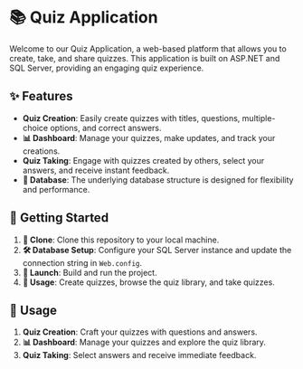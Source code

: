 # 📚 Quiz Application

Welcome to our Quiz Application, a web-based platform that allows you to create, take, and share quizzes. This application is built on ASP.NET and SQL Server, providing an engaging quiz experience.

## ✨ Features

- **Quiz Creation**: Easily create quizzes with titles, questions, multiple-choice options, and correct answers.
- **📊 Dashboard**: Manage your quizzes, make updates, and track your creations.
- **Quiz Taking**: Engage with quizzes created by others, select your answers, and receive instant feedback.
- **💾 Database**: The underlying database structure is designed for flexibility and performance.

## 🚀 Getting Started

1. **👯 Clone**: Clone this repository to your local machine.
2. **🛠️ Database Setup**: Configure your SQL Server instance and update the connection string in `Web.config`.
3. **🚀 Launch**: Build and run the project.
4. **🎉 Usage**: Create quizzes, browse the quiz library, and take quizzes.

## 🌟 Usage

1. **Quiz Creation**: Craft your quizzes with questions and answers.
2. **📊 Dashboard**: Manage your quizzes and explore the quiz library.
3. **Quiz Taking**: Select answers and receive immediate feedback.

